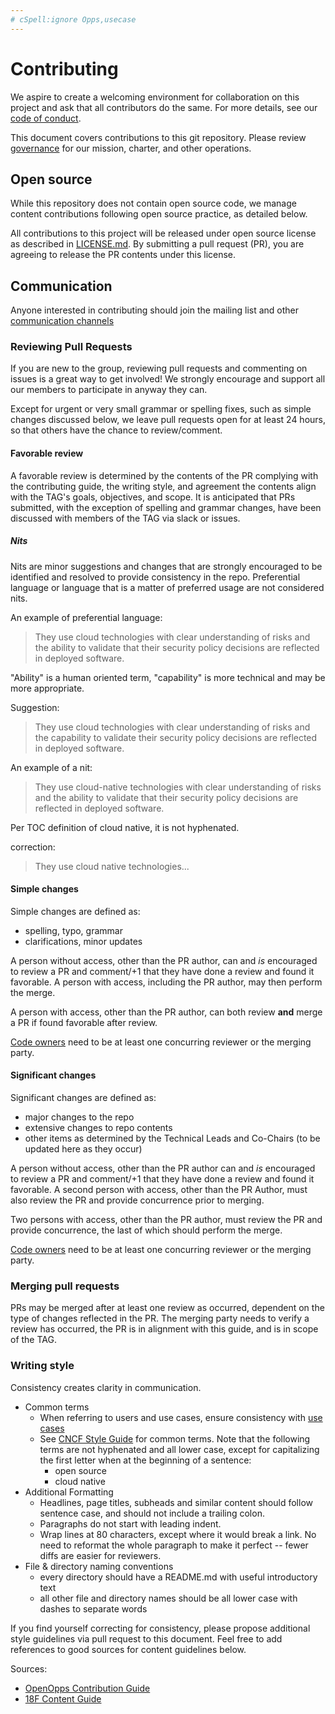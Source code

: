 ```yaml
---
# cSpell:ignore Opps,usecase
---
```

# Contributing

We aspire to create a welcoming environment for collaboration on this project
and ask that all contributors do the same. For more details, see our [code of
conduct](CODE-OF-CONDUCT.md).

This document covers contributions to this git repository. Please review
[governance](governance) for our mission, charter, and other operations.

## Open source

While this repository does not contain open source code, we manage content
contributions following open source practice, as detailed below.

All contributions to this project will be released under open source license as
described in [LICENSE.md](LICENSE.md). By submitting a pull request (PR),
you are agreeing to release the PR contents under this license.

## Communication

Anyone interested in contributing should join the mailing list and other
[communication channels](README.md#Communications)

### Reviewing Pull Requests

If you are new to the group, reviewing pull requests and commenting on issues is
a great way to get involved!  We strongly encourage and support all our members
to participate in anyway they can.

Except for urgent or very small grammar or spelling fixes, such as simple
changes discussed below, we leave pull requests open for at least 24 hours, so
that others have the chance to review/comment.

#### Favorable review

A favorable review is determined by the contents of the PR complying with the
contributing guide, the writing style, and agreement the contents align with the
TAG's goals, objectives, and scope.  It is anticipated that PRs submitted, with
the exception of spelling and grammar changes, have been discussed with members
of the TAG via slack or issues.

##### Nits

Nits are minor suggestions and changes that are strongly encouraged to be
identified and resolved to provide consistency in the repo.  Preferential
language or language that is a matter of preferred usage are not considered
nits.

An example of preferential language:
> They use cloud technologies with clear understanding of risks and the ability
> to validate that their security policy decisions are reflected in deployed
> software.

"Ability" is a human oriented term, "capability" is more technical and may be
more appropriate.

Suggestion:
> They use cloud technologies with clear understanding of risks and the
> capability to validate their security policy decisions are reflected in
> deployed software.

An example of a nit:
> They use cloud-native technologies with clear understanding of risks and the
> ability to validate that their security policy decisions are reflected in
> deployed software.

Per TOC definition of cloud native, it is not hyphenated.

correction:
> They use cloud native technologies...

#### Simple changes

Simple changes are defined as:

* spelling, typo, grammar
* clarifications, minor updates

A person without access, other than the PR author, can and _is_ encouraged to
review a PR and comment/+1 that they have done a review and found it favorable.
A person with access, including the PR author, may then perform the merge.

A person with access, other than the PR author, can both review **and** merge a
PR if found favorable after review.

[Code owners](CODEOWNERS) need to be at least one concurring reviewer or the
merging party.

#### Significant changes

Significant changes are defined as:

* major changes to the repo
* extensive changes to repo contents
* other items as determined by the Technical Leads and Co-Chairs (to be updated
  here as they occur)

A person without access, other than the PR author can and _is_ encouraged to
review a PR and comment/+1 that they have done a review and found it favorable.
A second person with access, other than the PR Author, must also review the PR
and provide concurrence prior to merging.

Two persons with access, other than the PR author, must review the PR and
provide concurrence, the last of which should perform the merge.

[Code owners](CODEOWNERS) need to be at least one concurring reviewer or the
merging party.

### Merging pull requests

PRs may be merged after at least one review as occurred, dependent on the type
of changes reflected in the PR.  The merging party needs to verify a review has
occurred, the PR is in alignment with this guide, and is in scope of the TAG.

### Writing style

Consistency creates clarity in communication.

* Common terms
  * When referring to users and use cases, ensure consistency with
    [use cases](usecase-personas/)
  * See [CNCF Style Guide][cncf-style] for common terms. Note that the following
    terms are not hyphenated and all lower case, except for capitalizing the
    first letter when at the beginning of a sentence:
    * open source
    * cloud native
* Additional Formatting
  * Headlines, page titles, subheads and similar content should follow sentence
    case, and should not include a trailing colon.
  * Paragraphs do not start with leading indent.
  * Wrap lines at 80 characters, except where it would break a link. No need to
    reformat the whole paragraph to make it perfect -- fewer diffs are easier
    for reviewers.
* File & directory naming conventions
  * every directory should have a README.md with useful introductory text
  * all other file and directory names should be all lower case with dashes to
    separate words

If you find yourself correcting for consistency, please propose additional style
guidelines via pull request to this document. Feel free to add references to
good sources for content guidelines below.

Sources:

* [OpenOpps Contribution Guide][openopps-style]
* [18F Content Guide](https://content-guide.18f.gov/)

[cncf-style]: https://github.com/cncf/foundation/blob/master/style-guide.md
[openopps-style]: https://github.com/openopps/openopps-platform/blob/master/CONTRIBUTING.md

